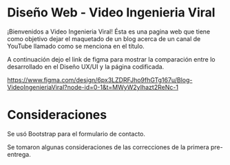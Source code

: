 # Diseño Web - Video Ingenieria Viral

¡Bienvenidos a Video Ingenieria Viral! Ésta es una pagina web que tiene como objetivo dejar el maquetado de un blog acerca de un canal de YouTube llamado como se menciona en el título.

A continuación dejo el link de figma para mostrar la comparación entre lo desarrollado en el Diseño UX/UI y la página codificada.

https://www.figma.com/design/6px3LZDRFJho9fhGTg167u/Blog-VideoIngenieriaViral?node-id=0-1&t=MWyW2yIhazt2ReNc-1


# Consideraciones

Se usó Bootstrap para el formulario de contacto.

Se tomaron algunas consideraciones de las correcciones de la primera pre-entrega.